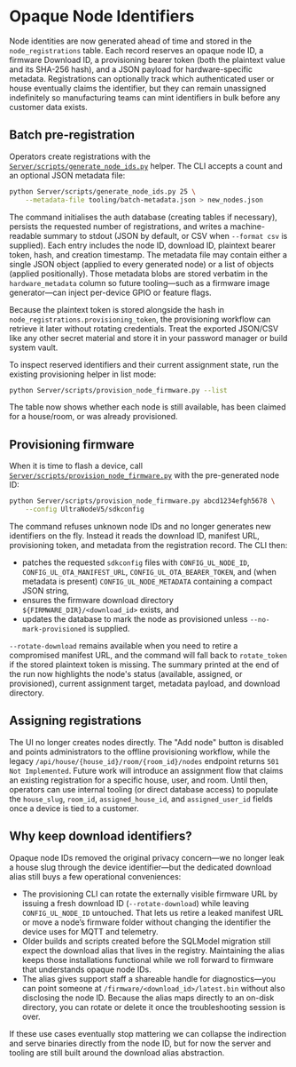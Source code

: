 # Opaque Node Identifiers

Node identities are now generated ahead of time and stored in the
`node_registrations` table. Each record reserves an opaque node ID, a firmware
Download ID, a provisioning bearer token (both the plaintext value and its
SHA-256 hash), and a JSON payload for hardware-specific metadata. Registrations
can optionally track which authenticated user or house eventually claims the
identifier, but they can remain unassigned indefinitely so manufacturing teams
can mint identifiers in bulk before any customer data exists.

## Batch pre-registration

Operators create registrations with the
[`Server/scripts/generate_node_ids.py`](../scripts/generate_node_ids.py) helper.
The CLI accepts a count and an optional JSON metadata file:

```bash
python Server/scripts/generate_node_ids.py 25 \
    --metadata-file tooling/batch-metadata.json > new_nodes.json
```

The command initialises the auth database (creating tables if necessary),
persists the requested number of registrations, and writes a machine-readable
summary to stdout (JSON by default, or CSV when `--format csv` is supplied).
Each entry includes the node ID, download ID, plaintext bearer token, hash, and
creation timestamp. The metadata file may contain either a single JSON object
(applied to every generated node) or a list of objects (applied positionally).
Those metadata blobs are stored verbatim in the `hardware_metadata` column so
future tooling—such as a firmware image generator—can inject per-device GPIO or
feature flags.

Because the plaintext token is stored alongside the hash in
`node_registrations.provisioning_token`, the provisioning workflow can retrieve
it later without rotating credentials. Treat the exported JSON/CSV like any
other secret material and store it in your password manager or build system
vault.

To inspect reserved identifiers and their current assignment state, run the
existing provisioning helper in list mode:

```bash
python Server/scripts/provision_node_firmware.py --list
```

The table now shows whether each node is still available, has been claimed for a
house/room, or was already provisioned.

## Provisioning firmware

When it is time to flash a device, call
[`Server/scripts/provision_node_firmware.py`](../scripts/provision_node_firmware.py)
with the pre-generated node ID:

```bash
python Server/scripts/provision_node_firmware.py abcd1234efgh5678 \
    --config UltraNodeV5/sdkconfig
```

The command refuses unknown node IDs and no longer generates new identifiers on
the fly. Instead it reads the download ID, manifest URL, provisioning token, and
metadata from the registration record. The CLI then:

* patches the requested `sdkconfig` files with
  `CONFIG_UL_NODE_ID`, `CONFIG_UL_OTA_MANIFEST_URL`,
  `CONFIG_UL_OTA_BEARER_TOKEN`, and (when metadata is present)
  `CONFIG_UL_NODE_METADATA` containing a compact JSON string,
* ensures the firmware download directory
  `${FIRMWARE_DIR}/<download_id>` exists, and
* updates the database to mark the node as provisioned unless
  `--no-mark-provisioned` is supplied.

`--rotate-download` remains available when you need to retire a compromised
manifest URL, and the command will fall back to `rotate_token` if the stored
plaintext token is missing. The summary printed at the end of the run now
highlights the node's status (available, assigned, or provisioned), current
assignment target, metadata payload, and download directory.

## Assigning registrations

The UI no longer creates nodes directly. The "Add node" button is disabled and
points administrators to the offline provisioning workflow, while the legacy
`/api/house/{house_id}/room/{room_id}/nodes` endpoint returns
`501 Not Implemented`. Future work will introduce an assignment flow that claims
an existing registration for a specific house, user, and room. Until then,
operators can use internal tooling (or direct database access) to populate the
`house_slug`, `room_id`, `assigned_house_id`, and `assigned_user_id` fields once
a device is tied to a customer.

## Why keep download identifiers?

Opaque node IDs removed the original privacy concern—we no longer leak a house
slug through the device identifier—but the dedicated download alias still buys a
few operational conveniences:

* The provisioning CLI can rotate the externally visible firmware URL by issuing
  a fresh download ID (`--rotate-download`) while leaving
  `CONFIG_UL_NODE_ID` untouched. That lets us retire a leaked manifest URL or
  move a node’s firmware folder without changing the identifier the device uses
  for MQTT and telemetry.
* Older builds and scripts created before the SQLModel migration still expect the
  download alias that lives in the registry. Maintaining the alias keeps those
  installations functional while we roll forward to firmware that understands
  opaque node IDs.
* The alias gives support staff a shareable handle for diagnostics—you can point
  someone at `/firmware/<download_id>/latest.bin` without also disclosing the
  node ID. Because the alias maps directly to an on-disk directory, you can
  rotate or delete it once the troubleshooting session is over.

If these use cases eventually stop mattering we can collapse the indirection and
serve binaries directly from the node ID, but for now the server and tooling are
still built around the download alias abstraction.
